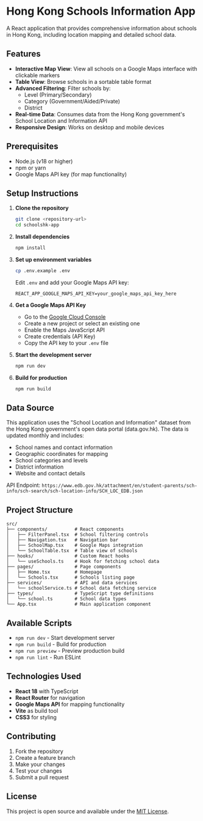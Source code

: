 # Hong Kong Schools Information App

A React application that provides comprehensive information about schools in Hong Kong, including location mapping and detailed school data.

## Features

- **Interactive Map View**: View all schools on a Google Maps interface with clickable markers
- **Table View**: Browse schools in a sortable table format
- **Advanced Filtering**: Filter schools by:
  - Level (Primary/Secondary)
  - Category (Government/Aided/Private)
  - District
- **Real-time Data**: Consumes data from the Hong Kong government's School Location and Information API
- **Responsive Design**: Works on desktop and mobile devices

## Prerequisites

- Node.js (v18 or higher)
- npm or yarn
- Google Maps API key (for map functionality)

## Setup Instructions

1. **Clone the repository**
   ```bash
   git clone <repository-url>
   cd schoolshk-app
   ```

2. **Install dependencies**
   ```bash
   npm install
   ```

3. **Set up environment variables**
   ```bash
   cp .env.example .env
   ```
   Edit `.env` and add your Google Maps API key:
   ```
   REACT_APP_GOOGLE_MAPS_API_KEY=your_google_maps_api_key_here
   ```

4. **Get a Google Maps API Key**
   - Go to the [Google Cloud Console](https://console.cloud.google.com/)
   - Create a new project or select an existing one
   - Enable the Maps JavaScript API
   - Create credentials (API Key)
   - Copy the API key to your `.env` file

5. **Start the development server**
   ```bash
   npm run dev
   ```

6. **Build for production**
   ```bash
   npm run build
   ```

## Data Source

This application uses the "School Location and Information" dataset from the Hong Kong government's open data portal (data.gov.hk). The data is updated monthly and includes:

- School names and contact information
- Geographic coordinates for mapping
- School categories and levels
- District information
- Website and contact details

API Endpoint: `https://www.edb.gov.hk/attachment/en/student-parents/sch-info/sch-search/sch-location-info/SCH_LOC_EDB.json`

## Project Structure

```
src/
├── components/          # React components
│   ├── FilterPanel.tsx  # School filtering controls
│   ├── Navigation.tsx   # Navigation bar
│   ├── SchoolMap.tsx    # Google Maps integration
│   └── SchoolTable.tsx  # Table view of schools
├── hooks/               # Custom React hooks
│   └── useSchools.ts    # Hook for fetching school data
├── pages/               # Page components
│   ├── Home.tsx         # Homepage
│   └── Schools.tsx      # Schools listing page
├── services/            # API and data services
│   └── schoolService.ts # School data fetching service
├── types/               # TypeScript type definitions
│   └── school.ts        # School data types
└── App.tsx              # Main application component
```

## Available Scripts

- `npm run dev` - Start development server
- `npm run build` - Build for production
- `npm run preview` - Preview production build
- `npm run lint` - Run ESLint

## Technologies Used

- **React 18** with TypeScript
- **React Router** for navigation
- **Google Maps API** for mapping functionality
- **Vite** as build tool
- **CSS3** for styling

## Contributing

1. Fork the repository
2. Create a feature branch
3. Make your changes
4. Test your changes
5. Submit a pull request

## License

This project is open source and available under the [MIT License](LICENSE).
